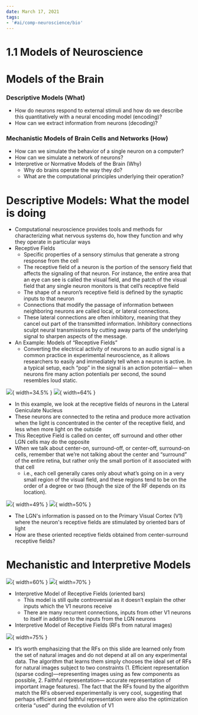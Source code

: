 ```yaml
---
date: March 17, 2021
tags:
- '#ai/comp-neuroscience/bio'
---
```


# 1.1 Models of Neuroscience

# Models of the Brain

### Descriptive Models (What)

- How do neurons respond to external stimuli and how do we describe this quantitatively with a neural encoding model (encoding)?
- How can we extract information from neurons (decoding)?

### Mechanistic Models of Brain Cells and Networks (How)

- How can we simulate the behavior of a single neuron on a computer?
- How can we simulate a network of neurons?
- Interpretive or Normative Models of the Brain (Why)
  - Why do brains operate the way they do?
  - What are the computational principles underlying their operation?

# Descriptive Models: What the model is doing

- Computational neuroscience provides tools and methods for characterizing what nervous systems do, how they function and why they operate in particular ways
- Receptive Fields
  - Specific properties of a sensory stimulus that generate a strong response from the cell
  - The receptive field of a neuron is the portion of the sensory field that affects the signaling of that neuron. For instance, the entire area that an eye can see is called the visual field, and the patch of the visual field that any single neuron monitors is that cell’s receptive field
  - The shape of a neuron’s receptive field is defined by the synaptic inputs to that neuron
  - Connections that modify the passage of information between neighboring neurons are called local, or lateral connections.
  - These lateral connections are often inhibitory, meaning that they cancel out part of the transmitted information. Inhibitory connections sculpt neural transmissions by cutting away parts of the underlying signal to sharpen aspects of the message.
- An Example: Models of “Receptive Fields”
  - Converting the electrical activity of neurons to an audio signal is a common practice in experimental neuroscience, as it allows researchers to easily and immediately tell when a neuron is active. In a typical setup, each “pop” in the signal is an action potential— when neurons fire many action potentials per second, the sound resembles loud static.

![](1.1.1.png){ width=34.5% } ![](1.1.2.png){ width=64% }

- In this example, we look at the receptive fields of neurons in the Lateral Geniculate Nucleus
- These neurons are connected to the retina and produce more activation when the light is concentrated in the center of the receptive field, and less when more light on the outside
- This Receptive Field is called on center, off surround and other other LGN cells may do the opposite
- When we talk about center-on, surround-off, or center-off, surround-on cells, remember that we’re not talking about the center and “surround” of the entire retina, but rather only the small portion of it associated with that cell
  - i.e., each cell generally cares only about what’s going on in a very small region of the visual field, and these regions tend to be on the order of a degree or two (though the size of the RF depends on its location).

![](1.1.3.png){ width=49% }
![](1.1.4.png){ width=50% }

- The LGN's information is passed on to the Primary Visual Cortex (V1) where the neuron's receptive fields are stimulated by oriented bars of light
- How are these oriented receptive fields obtained from center-surround receptive fields?

# Mechanistic and Interpretive Models

![](1.1.5.png#center){ width=60% }
![](1.1.6.png#center){ width=70% }

- Interpretive Model of Receptive Fields (oriented bars)
  - This model is still quite controversial as it doesn’t explain the other inputs which the V1 neurons receive
  - There are many recurrent connections, inputs from other V1 neurons to itself in addition to the inputs from the LGN neurons
- Interpretive Model of Receptive Fields (RFs from natural images)

![](1.1.7.png#center){ width=75% }

- It’s worth emphasizing that the RFs on this slide are learned only from the set of natural images and do not depend at all on any experimental data. The algorithm that learns them simply chooses the ideal set of RFs for natural images subject to two constraints (1. Efficient representation (sparse coding)—representing images using as few components as possible, 2. Faithful representation— accurate representation of important image features). The fact that the RFs found by the algorithm match the RFs observed experimentally is very cool, suggesting that perhaps efficient and faithful representation were also the optimization criteria “used” during the evolution of V1